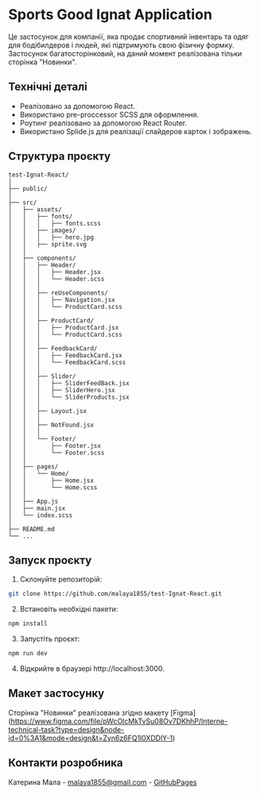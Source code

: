 
# Sports Good Ignat Application

Це застосунок для компанії, яка продає спортивний інвентарь та одяг для бодібилдеров і людей, які підтримують свою фізичну формку. Застосунок багатосторінковий, на даний момент реалізована тільки сторінка "Новинки".

## Технічні деталі

- Реалізовано за допомогою React.
- Використано pre-proccessor SCSS  для оформлення.
- Роутинг реалізовано за допомогою React Router.
- Використано Splide.js для реалізації слайдеров карток і зображень.

## Структура проєкту
```
test-Ignat-React/
│
├── public/
│
├── src/
│   ├── assets/
│   │   ├── fonts/
│   │   │   ├── fonts.scss
│   │   ├── images/
│   │   │   ├── hero.jpg
│   │   ├── sprite.svg
│   │
│   ├── components/
│   │   ├── Header/
│   │   │   ├── Header.jsx
│   │   │   └── Header.scss
│   │   │
│   │   ├── reUseComponents/
│   │   │   ├── Navigation.jsx
│   │   │   └── ProductCard.scss
│   │   │
│   │   ├── ProductCard/
│   │   │   ├── ProductCard.jsx
│   │   │   └── ProductCard.scss
│   │   │
│   │   ├── FeedbackCard/
│   │   │   ├── FeedbackCard.jsx
│   │   │   └── FeedbackCard.scss
│   │   │
│   │   ├── Slider/
│   │   │   ├── SliderFeedBack.jsx
│   │   │   ├── SliderHero.jsx
│   │   │   └── SliderProducts.jsx
│   │   │
│   │   ├── Layout.jsx
│   │   │
│   │   ├── NotFound.jsx
│   │   │
│   │   └── Footer/
│   │       ├── Footer.jsx
│   │       └── Footer.scss
│   │
│   ├── pages/
│   │   └── Home/
│   │       ├── Home.jsx
│   │       └── Home.scss
│   │
│   ├── App.js
│   ├── main.jsx
│   └── index.scss
│
├── README.md
└── ...
```


## Запуск проєкту

1. Склонуйте репозиторій:

```bash
git clone https://github.com/malaya1855/test-Ignat-React.git
```
2. Встановіть необхідні пакети:

```bash
npm install
```
3. Запустіть проєкт:
```bash
npm run dev
```
4. Відкрийте в браузері http://localhost:3000.

## Макет застосунку
Сторінка "Новинки" реалізована згідно макету [Figma] (<https://www.figma.com/file/pWcOlcMkTvSu08Ov7DKhhP/Interne-technical-task?type=design&node-id=0%3A1&mode=design&t=Zyn6z6FQ1l0XDDlY-1>)

## Контакти розробника
Катерина Мала  - malaya1855@gmail.com - [GitHubPages](<https://github.com/malaya1855>)
